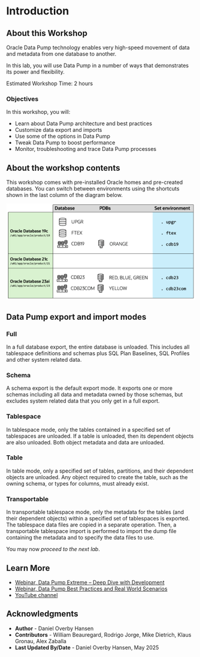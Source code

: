 # Introduction

## About this Workshop

Oracle Data Pump technology enables very high-speed movement of data and metadata from one database to another. 

In this lab, you will use Data Pump in a number of ways that demonstrates its power and flexibility. 

Estimated Workshop Time: 2 hours

### Objectives

In this workshop, you will:

* Learn about Data Pump architecture and best practices
* Customize data export and imports
* Use some of the options in Data Pump
* Tweak Data Pump to boost performance
* Monitor, troubleshooting and trace Data Pump processes

## About the workshop contents

This workshop comes with pre-installed Oracle homes and pre-created databases.
You can switch between environments using the shortcuts shown in the last column of the diagram below.

![Overview of the Oracle Homes and databases in the lab](./images/introduction-overview.png " ")

## Data Pump export and import modes

### Full 

In a full database export, the entire database is unloaded. This includes all tablespace definitions and schemas plus SQL Plan Baselines, SQL Profiles and other system related data.

### Schema

A schema export is the default export mode. It exports one or more schemas including all data and metadata owned by those schemas, but excludes system related data that you only get in a full export. 

### Tablespace 

In tablespace mode, only the tables contained in a specified set of tablespaces are unloaded. If a table is unloaded, then its dependent objects are also unloaded. Both object metadata and data are unloaded. 

### Table

In table mode, only a specified set of tables, partitions, and their dependent objects are unloaded. Any object required to create the table, such as the owning schema, or types for columns, must already exist.

### Transportable

In transportable tablespace mode, only the metadata for the tables (and their dependent objects) within a specified set of tablespaces is exported. The tablespace data files are copied in a separate operation. Then, a transportable tablespace import is performed to import the dump file containing the metadata and to specify the data files to use.

You may now *proceed to the next lab*.

## Learn More

* [Webinar, Data Pump Extreme – Deep Dive with Development](https://dohdatabase.com/webinars/)
* [Webinar, Data Pump Best Practices and Real World Scenarios](https://dohdatabase.com/webinars/)
* [YouTube channel](https://www.youtube.com/@upgradenow/)

## Acknowledgments
* **Author** - Daniel Overby Hansen
* **Contributors** - William Beauregard, Rodrigo Jorge, Mike Dietrich, Klaus Gronau, Alex Zaballa
* **Last Updated By/Date** - Daniel Overby Hansen, May 2025
